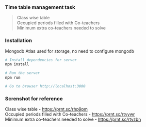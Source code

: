 ### Time table management task
> Class wise table<br />
> Occupied periods filled with Co-teachers<br />
> Minimum extra co-teachers needed to solve<br />

### Installation
Mongodb Atlas used for storage, no need to configure mongodb

```bash
# Install dependencies for server
npm install

# Run the server
npm run

# Go to browser http://localhost:3000
```
### Screnshot for reference

Class wise table - https://prnt.sc/rhp9pm <br />
Occupied periods filled with Co-teachers - https://prnt.sc/rtvywr <br />
Minimum extra co-teachers needed to solve - https://prnt.sc/rtvzbn <br />